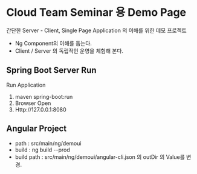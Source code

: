 

# Cloud Team Seminar 용 Demo Page

간단한 Server - Client, Single Page Application 의 이해를 위한 데모 프로젝트

* Ng Component의 이해를 돕는다.
* Client / Server 의 독립적인 운영을 체험해 본다.

## Spring Boot Server Run
Run Application

 1. maven spring-boot:run
 2. Browser Open
 3. Http://127.0.0.1:8080
 
 ## Angular Project
 
 * path : src/main/ng/demoui
  * build : ng build --prod
  * build path : src/main/ng/demoui/angular-cli.json 의 outDir 의 Value를 변경.
 
 
 
   
 
